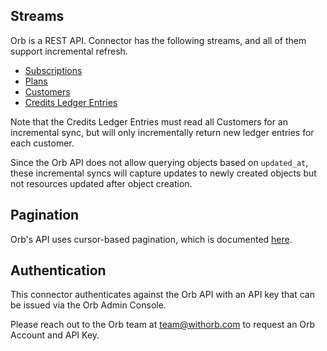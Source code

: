 ## Streams

Orb is a REST API. Connector has the following streams, and all of them support incremental refresh.

* [Subscriptions]( https://docs.withorb.com/reference/list-subscriptions)
* [Plans](https://docs.withorb.com/reference/list-plans)
* [Customers](https://docs.withorb.com/reference/list-customers) 
* [Credits Ledger Entries](https://docs.withorb.com/reference/view-credits-ledger)

Note that the Credits Ledger Entries must read all Customers for an incremental sync, but will only incrementally return new ledger entries for each customer.

Since the Orb API does not allow querying objects based on `updated_at`, these incremental syncs will capture updates to newly created objects but not resources updated after object creation.

## Pagination

Orb's API uses cursor-based pagination, which is documented [here](https://docs.withorb.com/reference/pagination).

## Authentication

This connector authenticates against the Orb API with an API key that can be issued via the Orb Admin Console.

Please reach out to the Orb team at [team@withorb.com](mailto:team@withorb.com) to request an Orb Account and API Key.